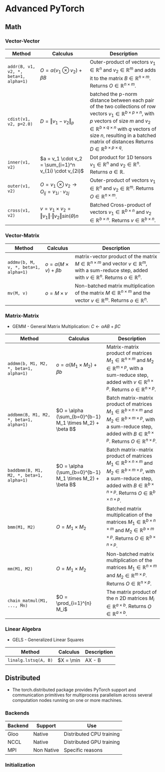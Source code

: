 # Advanced PyTorch

## Math

### Vector-Vector
Method | Calculus| Description |
| --- | --- |--- |
```addr(B, v1, v2, *, beta=1, alpha=1)``` | $O = \alpha (v_1 \otimes v_2) + \beta B$ | Outer-product of vectors $v_1 \in \mathbb{R}^{n}$ and $v_2 \in \mathbb{R}^{m}$ and adds it to the matrix $B \in \mathbb{R}^{n \times m}$.  Returns $O \in \mathbb{R}^{n \times m}$.
```cdist(v1, v2, p=2.0)``` | $D = \Vert v_1 - v_2\Vert_p$  | batched the p-norm distance between each pair of the two collections of row vectors $v_1 \in \mathbb{R}^{b \times p \times n}$, with $p$ vectors of size $m$ and $v_2 \in \mathbb{R}^{b \times q \times n}$ with $q$ vectors of size $n$, resulting in a batched matrix of distances Returns $D \in \mathbb{R}^{b \times p \times q}$.
```inner(v1, v2)``` | $a = v_1 \cdot v_2 = \sum_{i=1}^n v_{1i} \cdot v_{2i}$  | Dot product for 1D tensors $v_1 \in \mathbb{R}^{n}$ and $v_2 \in \mathbb{R}^{n}$.  Returns $a \in \mathbb{R}$.
```outer(v1, v2)``` | $O = v_1 \otimes v_2 \rightarrow O_{ij} = v_{1i} \cdot v_{2j}$ | Outer-product of vectors $v_1 \in \mathbb{R}^{n}$ and $v_2 \in \mathbb{R}^{m}$.  Returns $O \in \mathbb{R}^{n \times m}$.
```cross(v1, v2)``` | $v = v_1 \times v_2 = \Vert v_1\Vert \cdot \Vert v_2 \Vert sin(\theta) n$ | Batched Cross-product of vectors $v_1 \in \mathbb{R}^{b \times n}$ and $v_2 \in \mathbb{R}^{b \times n}$.  Returns $v \in \mathbb{R}^{b \times n}$.


### Vector-Matrix
Method | Calculus| Description |
| --- | --- |--- |
```addmv(b, M, v, *, beta=1, alpha=1)``` | $o = \alpha (M \times v) + \beta b$ | matrix-vector product of the matrix $M \in \mathbb{R}^{n \times m}$ and vector $v \in \mathbb{R}^{m}$, with a sum-reduce step, added with $v \in \mathbb{R}^{n}$.  Returns $o \in \mathbb{R}^{n}$.
```mv(M, v)``` | $o = M \times v$ |  Non-batched matrix multiplication of the matrix $M \in \mathbb{R}^{n \times m}$ and the vector $v \in \mathbb{R}^{m}$. Returns $o \in \mathbb{R}^{n}$.

### Matrix-Matrix
- GEMM - General Matrix Multiplication: $C \leftarrow \alpha AB + \beta C$
  
Method | Calculus| Description |
| --- | --- |--- |
```addmm(b, M1, M2, *, beta=1, alpha=1)``` | $o = \alpha (M_1 \times M_2) + \beta b$ |Matrix-matrix product of matrices $M_1 \in \mathbb{R}^{n \times m}$ and $M_2 \in \mathbb{R}^{m \times p}$, with a sum-reduce step, added with $v \in \mathbb{R}^{n \times p}$. Returns $o \in \mathbb{R}^{n \times p}$.
```addbmm(B, M1, M2, *, beta=1, alpha=1)``` | $O = \alpha (\sum_{b=0}^{b-1} M_1 \times M_2)  + \beta B$ |Batch matrix-matrix product of matrices $M_1 \in \mathbb{R}^{b\times n \times m}$ and $M_2 \in \mathbb{R}^{b\times m \times p}$, with a sum-reduce step, added with $B \in \mathbb{R}^{n \times p}$. Returns $O \in \mathbb{R}^{n \times p}$.
```baddbmm(B, M1, M2, *, beta=1, alpha=1)``` | $O = \alpha (\sum_{b=0}^{b-1} M_1 \times M_2)  + \beta B$ |Batch matrix-matrix product of matrices $M_1 \in \mathbb{R}^{b\times n \times m}$ and $M_2 \in \mathbb{R}^{b\times m \times p}$, with a sum-reduce step, added with $B \in \mathbb{R}^{b \times n \times p}$. Returns $O \in \mathbb{R}^{b \times n \times p}$.
```bmm(M1, M2)``` | $O = M_1 \times M_2$ |  Batched matrix multiplication of the matrices $M_1 \in \mathbb{R}^{b \times n \times m}$ and $M_2 \in \mathbb{R}^{b \times m \times p}$. Returns $O \in \mathbb{R}^{b \times n \times p}$.
```mm(M1, M2)``` | $O = M_1 \times M_2$ |  Non-batched matrix multiplication of the matrices $M_1 \in \mathbb{R}^{n \times m}$ and $M_2 \in \mathbb{R}^{m \times p}$. Returns $O \in \mathbb{R}^{n \times p}$.
```chain_matmul(M1, ..., Mn)``` | $O = \prod_{i=1}^{n} M_i$ | The matrix product of the n 2D matrices $M_i \in \mathbb{R}^{a \times b}$. Returns $O \in \mathbb{R}^{a \times b}$.

### Linear Algebra
- GELS - Generalized Linear Squares


Method | Calculus| Description |
| --- | --- |--- |
```linalg.lstsq(A, B)```| $X = \min |AX - B|_F$ | Computes a solution to the least squares problem of a system of linear equations where $A \in \mathbb{R}^{b \times m \times n}$ and  $B \in \mathbb{R}^{b \times m \times k}$, returning (solution, residuals, rank, singular_values).


## Distributed
- The torch.distributed package provides PyTorch support and communication primitives for multiprocess parallelism across several computation nodes running on one or more machines. 
### Backends
| Backend | Support | Use |
| --- | --- |--- |
| Gloo | Native | Distributed CPU training |
| NCCL | Native | Distributed GPU training |
| MPI | Non Native | Specific reasons |

### Initialization
